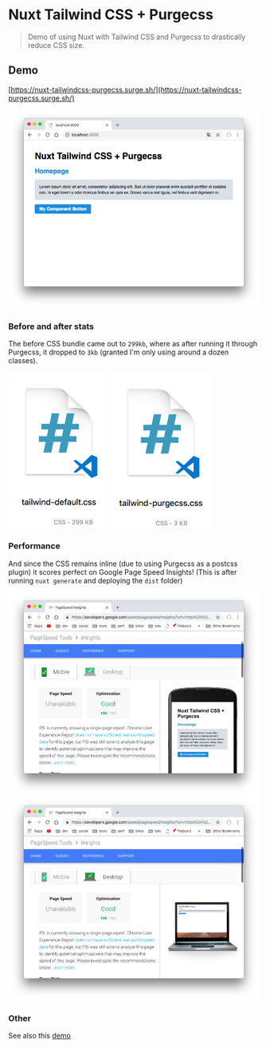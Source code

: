 # Nuxt Tailwind CSS + Purgecss

> Demo of using Nuxt with Tailwind CSS and Purgecss to drastically reduce CSS size.

## Demo

[https://nuxt-tailwindcss-purgecss.surge.sh/](https://nuxt-tailwindcss-purgecss.surge.sh/)

![demo](.github/demo.png)

### Before and after stats

The before CSS bundle came out to `299kb`, where as after running it through Purgecss, it dropped to `3kb` (granted I'm only using around a dozen classes).

![tailwind default](.github/tailwind-default.png)
![tailwind purgecss](.github/tailwind-purgecss.png)

### Performance

And since the CSS remains inline (due to using Purgecss as a postcss plugin) it scores perfect on Google Page Speed Insights! (This is after running `nuxt generate` and deploying the `dist` folder)

![pagespeed mobile](.github/pagespeed-mobile.png)
![pagespeed desktop](.github/pagespeed-desktop.png)

### Other

See also this [demo](https://github.com/nuxt/nuxt.js/tree/dev/examples/with-purgecss)
